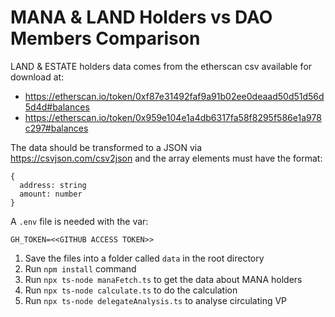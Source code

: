 # MANA & LAND Holders vs DAO Members Comparison

LAND & ESTATE holders data comes from the etherscan csv available for download at: 
 - https://etherscan.io/token/0xf87e31492faf9a91b02ee0deaad50d51d56d5d4d#balances
 - https://etherscan.io/token/0x959e104e1a4db6317fa58f8295f586e1a978c297#balances

The data should be transformed to a JSON via https://csvjson.com/csv2json and the array elements must have the format: 

```
{
  address: string
  amount: number
}
```

A `.env` file is needed with the var: 
```
GH_TOKEN=<<GITHUB ACCESS TOKEN>>
```

1) Save the files into a folder called `data` in the root directory
2) Run `npm install` command
3) Run `npx ts-node manaFetch.ts` to get the data about MANA holders
4) Run `npx ts-node calculate.ts` to do the calculation
5) Run `npx ts-node delegateAnalysis.ts` to analyse circulating VP